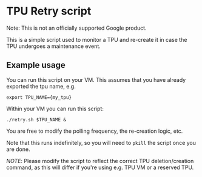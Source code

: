 # TPU Retry script

Note: This is not an officially supported Google product.

This is a simple script used to monitor a TPU and re-create it in case the TPU undergoes a maintenance event.


## Example usage
You can run this script on your VM. This assumes that you have already exported the tpu name, e.g.
```
export TPU_NAME={my_tpu}
```

Within your VM you can run this script:
```
./retry.sh $TPU_NAME &
```

You are free to modify the polling frequency, the re-creation logic, etc.

Note that this runs indefinitely, so you will need to `pkill` the script once you are done.

*NOTE*: Please modify the script to reflect the correct TPU deletion/creation command, as this will differ if you're using e.g. TPU VM or a reserved TPU.
